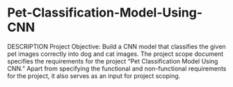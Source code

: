 # Pet-Classification-Model-Using-CNN
DESCRIPTION  Project Objective:   Build a CNN model that classifies the given pet images correctly into dog and cat images.  The project scope document specifies the requirements for the project “Pet Classification Model Using CNN.” Apart from specifying the functional and non-functional requirements for the project, it also serves as an input for project scoping. 
